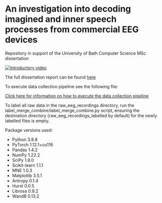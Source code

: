# An investigation into decoding imagined and inner speech processes from commercial EEG devices
Repository in support of the University of Bath Computer Science MSc dissertation

[![Introductory video](https://img.youtube.com/vi/1hoWxHhVOWI/1.jpg)](https://youtu.be/1hoWxHhVOWI)

The full dissertation report can be found [here](/dissertation_report_final.pdf)

To execute data collection pipeline see the following file: 

[Click here for information on how to execute the data collection pipeline](/installers/configuration.txt)

To label all raw data in the raw_eeg_recordings directory, run the label_merge_combine/label_merge_combine.py script, ensuring the destination directory (raw_eeg_recordings_labelled by default) for the newly labelled files is empty.

Package versions used:
* Python 3.8.8
* PyTorch 1.12.1+cu116
* Pandas 1.4.2
* NumPy 1.22.2
* SciPy 1.8.0
* Scikit-learn 1.1.1
* MNE 1.0.3
* Matplotlib 3.5.1
* Antropy 0.1.4
* Hurst 0.0.5
* Librosa 0.9.2
* WandB 0.13.2
